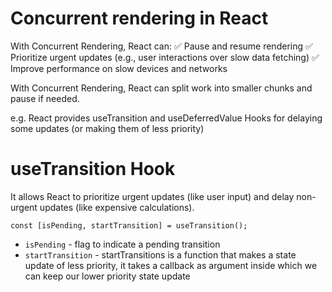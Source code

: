# Concurrent rendering in React

With Concurrent Rendering, React can: 
✅ Pause and resume rendering
✅ Prioritize urgent updates (e.g., user interactions over slow data fetching)
✅ Improve performance on slow devices and networks

With Concurrent Rendering, React can split work into smaller chunks and pause if needed.

e.g. React provides useTransition and useDeferredValue Hooks for delaying some updates (or making them of less priority)

# useTransition Hook
It allows React to prioritize urgent updates (like user input) and delay non-urgent updates (like expensive calculations).

```
const [isPending, startTransition] = useTransition();
```

- `isPending` - flag to indicate a pending transition
- `startTransition` - startTransitions is a function that makes a state update of less priority, it takes a callback as argument inside which we can keep our lower priority state update